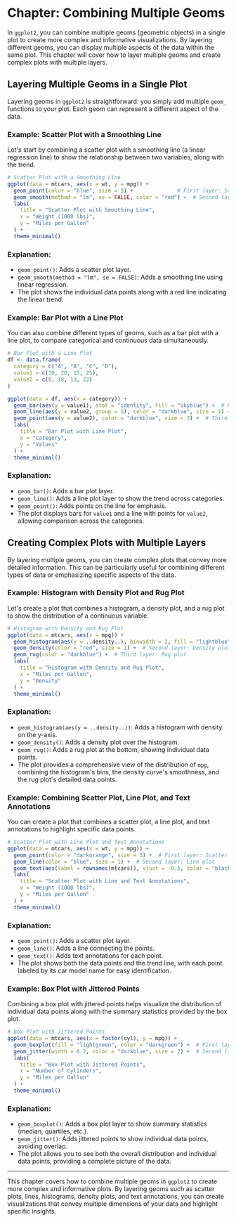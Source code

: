 # Chapter: Combining Multiple Geoms

In `ggplot2`, you can combine multiple geoms (geometric objects) in a single plot to create more complex and informative visualizations. By layering different geoms, you can display multiple aspects of the data within the same plot. This chapter will cover how to layer multiple geoms and create complex plots with multiple layers.

## Layering Multiple Geoms in a Single Plot

Layering geoms in `ggplot2` is straightforward: you simply add multiple `geom_` functions to your plot. Each geom can represent a different aspect of the data.

### Example: Scatter Plot with a Smoothing Line

Let's start by combining a scatter plot with a smoothing line (a linear regression line) to show the relationship between two variables, along with the trend.

```r
# Scatter Plot with a Smoothing Line
ggplot(data = mtcars, aes(x = wt, y = mpg)) +
  geom_point(color = "blue", size = 3) +              # First layer: Scatter plot
  geom_smooth(method = "lm", se = FALSE, color = "red") +  # Second layer: Linear regression line
  labs(
    title = "Scatter Plot with Smoothing Line",
    x = "Weight (1000 lbs)",
    y = "Miles per Gallon"
  ) +
  theme_minimal()
```

### Explanation:
- `geom_point()`: Adds a scatter plot layer.
- `geom_smooth(method = "lm", se = FALSE)`: Adds a smoothing line using linear regression.
- The plot shows the individual data points along with a red line indicating the linear trend.

### Example: Bar Plot with a Line Plot

You can also combine different types of geoms, such as a bar plot with a line plot, to compare categorical and continuous data simultaneously.

```r
# Bar Plot with a Line Plot
df <- data.frame(
  category = c("A", "B", "C", "D"),
  value1 = c(10, 20, 15, 25),
  value2 = c(8, 18, 13, 22)
)

ggplot(data = df, aes(x = category)) +
  geom_bar(aes(y = value1), stat = "identity", fill = "skyblue") +  # First layer: Bar plot
  geom_line(aes(y = value2, group = 1), color = "darkblue", size = 1) +  # Second layer: Line plot
  geom_point(aes(y = value2), color = "darkblue", size = 3) +  # Third layer: Points on the line
  labs(
    title = "Bar Plot with Line Plot",
    x = "Category",
    y = "Values"
  ) +
  theme_minimal()
```

### Explanation:
- `geom_bar()`: Adds a bar plot layer.
- `geom_line()`: Adds a line plot layer to show the trend across categories.
- `geom_point()`: Adds points on the line for emphasis.
- The plot displays bars for `value1` and a line with points for `value2`, allowing comparison across the categories.

## Creating Complex Plots with Multiple Layers

By layering multiple geoms, you can create complex plots that convey more detailed information. This can be particularly useful for combining different types of data or emphasizing specific aspects of the data.

### Example: Histogram with Density Plot and Rug Plot

Let's create a plot that combines a histogram, a density plot, and a rug plot to show the distribution of a continuous variable.

```r
# Histogram with Density and Rug Plot
ggplot(data = mtcars, aes(x = mpg)) +
  geom_histogram(aes(y = ..density..), binwidth = 2, fill = "lightblue", color = "black", alpha = 0.6) +  # First layer: Histogram
  geom_density(color = "red", size = 1) +  # Second layer: Density plot
  geom_rug(color = "darkblue") +  # Third layer: Rug plot
  labs(
    title = "Histogram with Density and Rug Plot",
    x = "Miles per Gallon",
    y = "Density"
  ) +
  theme_minimal()
```

### Explanation:
- `geom_histogram(aes(y = ..density..))`: Adds a histogram with density on the y-axis.
- `geom_density()`: Adds a density plot over the histogram.
- `geom_rug()`: Adds a rug plot at the bottom, showing individual data points.
- The plot provides a comprehensive view of the distribution of `mpg`, combining the histogram's bins, the density curve's smoothness, and the rug plot's detailed data points.

### Example: Combining Scatter Plot, Line Plot, and Text Annotations

You can create a plot that combines a scatter plot, a line plot, and text annotations to highlight specific data points.

```r
# Scatter Plot with Line Plot and Text Annotations
ggplot(data = mtcars, aes(x = wt, y = mpg)) +
  geom_point(color = "darkorange", size = 3) +  # First layer: Scatter plot
  geom_line(color = "blue", size = 1) +  # Second layer: Line plot
  geom_text(aes(label = rownames(mtcars)), vjust = -0.5, color = "black") +  # Third layer: Text annotations
  labs(
    title = "Scatter Plot with Line and Text Annotations",
    x = "Weight (1000 lbs)",
    y = "Miles per Gallon"
  ) +
  theme_minimal()
```

### Explanation:
- `geom_point()`: Adds a scatter plot layer.
- `geom_line()`: Adds a line connecting the points.
- `geom_text()`: Adds text annotations for each point.
- The plot shows both the data points and the trend line, with each point labeled by its car model name for easy identification.

### Example: Box Plot with Jittered Points

Combining a box plot with jittered points helps visualize the distribution of individual data points along with the summary statistics provided by the box plot.

```r
# Box Plot with Jittered Points
ggplot(data = mtcars, aes(x = factor(cyl), y = mpg)) +
  geom_boxplot(fill = "lightgreen", color = "darkgreen") +  # First layer: Box plot
  geom_jitter(width = 0.2, color = "darkblue", size = 2) +  # Second layer: Jittered points
  labs(
    title = "Box Plot with Jittered Points",
    x = "Number of Cylinders",
    y = "Miles per Gallon"
  ) +
  theme_minimal()
```

### Explanation:
- `geom_boxplot()`: Adds a box plot layer to show summary statistics (median, quartiles, etc.).
- `geom_jitter()`: Adds jittered points to show individual data points, avoiding overlap.
- The plot allows you to see both the overall distribution and individual data points, providing a complete picture of the data.

---

This chapter covers how to combine multiple geoms in `ggplot2` to create more complex and informative plots. By layering geoms such as scatter plots, lines, histograms, density plots, and text annotations, you can create visualizations that convey multiple dimensions of your data and highlight specific insights.
